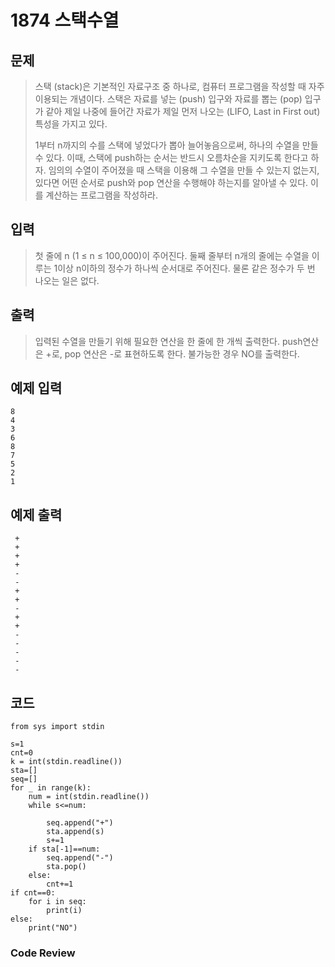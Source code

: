 #  1874 스택수열


## 문제
>스택 (stack)은 기본적인 자료구조 중 하나로, 컴퓨터 프로그램을 작성할 때 자주 이용되는 개념이다. 스택은 자료를 넣는 (push) 입구와 자료를 뽑는 (pop) 입구가 같아 제일 나중에 들어간 자료가 제일 먼저 나오는 (LIFO, Last in First out) 특성을 가지고 있다.
>
>1부터 n까지의 수를 스택에 넣었다가 뽑아 늘어놓음으로써, 하나의 수열을 만들 수 있다. 이때, 스택에 push하는 순서는 반드시 오름차순을 지키도록 한다고 하자. 임의의 수열이 주어졌을 때 스택을 이용해 그 수열을 만들 수 있는지 없는지, 있다면 어떤 순서로 push와 pop 연산을 수행해야 하는지를 알아낼 수 있다. 이를 계산하는 프로그램을 작성하라.

## 입력
>첫 줄에 n (1 ≤ n ≤ 100,000)이 주어진다. 둘째 줄부터 n개의 줄에는 수열을 이루는 1이상 n이하의 정수가 하나씩 순서대로 주어진다. 물론 같은 정수가 두 번 나오는 일은 없다.

## 출력
>입력된 수열을 만들기 위해 필요한 연산을 한 줄에 한 개씩 출력한다. push연산은 +로, pop 연산은 -로 표현하도록 한다. 불가능한 경우 NO를 출력한다.

## 예제 입력
```
8
4
3
6
8
7
5
2
1
```

## 예제 출력
```
 +
 +
 +
 +
 -
 -
 +
 +
 -
 +
 +
 -
 -
 -
 -
 -
```
## 코드
```
from sys import stdin

s=1
cnt=0
k = int(stdin.readline())
sta=[]
seq=[]
for _ in range(k):
    num = int(stdin.readline())
    while s<=num:
        
        seq.append("+")
        sta.append(s)
        s+=1
    if sta[-1]==num:
        seq.append("-")
        sta.pop()
    else:
        cnt+=1
if cnt==0:
    for i in seq:
        print(i)
else:
    print("NO")
```
### Code Review

